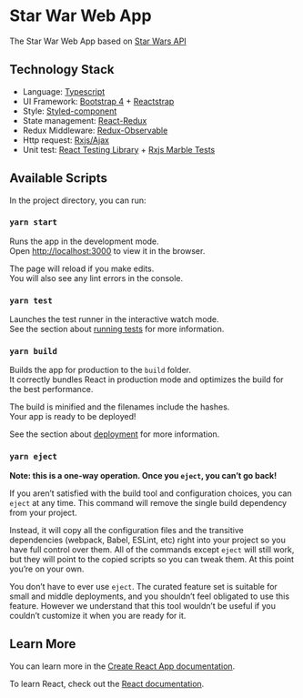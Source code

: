 # Star War Web App

The Star War Web App based on [Star Wars API](https://swapi.dev/)

## Technology Stack

- Language: [Typescript](https://www.typescriptlang.org/)
- UI Framework: [Bootstrap 4](https://getbootstrap.com/) + [Reactstrap](https://reactstrap.github.io/)
- Style: [Styled-component](https://www.styled-components.com/)
- State management: [React-Redux](https://github.com/reduxjs/react-redux)
- Redux Middleware: [Redux-Observable](https://redux-observable.js.org/)
- Http request: [Rxjs/Ajax](https://rxjs-dev.firebaseapp.com/api/ajax/ajax)
- Unit test: [React Testing Library](https://testing-library.com/docs/react-testing-library/intro/) + [Rxjs Marble Tests](https://github.com/ReactiveX/rxjs/blob/master/docs_app/content/guide/testing/marble-testing.md)

## Available Scripts

In the project directory, you can run:

### `yarn start`

Runs the app in the development mode.\
Open [http://localhost:3000](http://localhost:3000) to view it in the browser.

The page will reload if you make edits.\
You will also see any lint errors in the console.

### `yarn test`

Launches the test runner in the interactive watch mode.\
See the section about [running tests](https://facebook.github.io/create-react-app/docs/running-tests) for more information.

### `yarn build`

Builds the app for production to the `build` folder.\
It correctly bundles React in production mode and optimizes the build for the best performance.

The build is minified and the filenames include the hashes.\
Your app is ready to be deployed!

See the section about [deployment](https://facebook.github.io/create-react-app/docs/deployment) for more information.

### `yarn eject`

**Note: this is a one-way operation. Once you `eject`, you can’t go back!**

If you aren’t satisfied with the build tool and configuration choices, you can `eject` at any time. This command will remove the single build dependency from your project.

Instead, it will copy all the configuration files and the transitive dependencies (webpack, Babel, ESLint, etc) right into your project so you have full control over them. All of the commands except `eject` will still work, but they will point to the copied scripts so you can tweak them. At this point you’re on your own.

You don’t have to ever use `eject`. The curated feature set is suitable for small and middle deployments, and you shouldn’t feel obligated to use this feature. However we understand that this tool wouldn’t be useful if you couldn’t customize it when you are ready for it.

## Learn More

You can learn more in the [Create React App documentation](https://facebook.github.io/create-react-app/docs/getting-started).

To learn React, check out the [React documentation](https://reactjs.org/).
